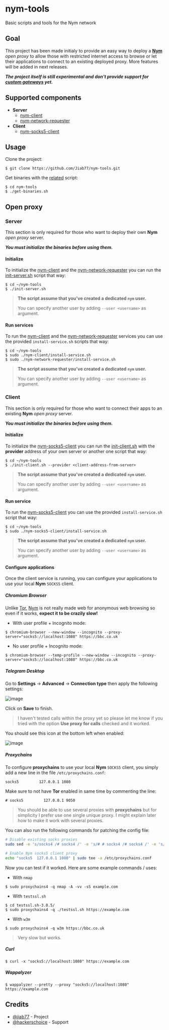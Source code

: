 # nym-tools

Basic scripts and tools for the Nym network

## Goal

This project has been made initialy to provide an easy way to deploy a __[Nym](https://nymtech.net/)__ *open proxy* to allow those with restricted internet access to browse or let their applications to connect to an existing deployed proxy. More features will be added in next releases.

__*The project itself is still experimental and don't provide support for [custom gateways](https://nymtech.net/docs/stable/run-nym-nodes/nodes/gateways/) yet.*__

## Supported components

* __Server__
  * [nym-client](https://nymtech.net/docs/stable/integrations/websocket-client/)
  * [nym-network-requester](https://nymtech.net/docs/stable/run-nym-nodes/nodes/requester/)
* __Client__
  * [nym-socks5-client](https://nymtech.net/docs/stable/integrations/socks5-client/)

## Usage

Clone the project:

```console
$ git clone https://github.com/Jiab77/nym-tools.git
```

Get binaries with the [related](get-binaries.sh) script:

```console
$ cd nym-tools
$ ./get-binaries.sh
```

## Open proxy

### Server

This section is only required for those who want to deploy their own __Nym__ *open proxy* server.

__*You must initialize the binaries before using them.*__

#### Initialize

To initialize the [nym-client](https://nymtech.net/docs/stable/integrations/websocket-client/) and the [nym-network-requester](https://nymtech.net/docs/stable/run-nym-nodes/nodes/requester/) you can run the [init-server.sh](init-server.sh) script that way:

```console
$ cd ~/nym-tools
$ ./init-server.sh
```

> __The script assume that you've created a dedicated `nym` user.__
>
> You can specify another user by adding `--user <username>` as argument.

#### Run services

To run the [nym-client](https://nymtech.net/docs/stable/integrations/websocket-client/) and the [nym-network-requester](https://nymtech.net/docs/stable/run-nym-nodes/nodes/requester/) services you can use the provided `install-service.sh` scripts that way:

```console
$ cd ~/nym-tools
$ sudo ./nym-client/install-service.sh
$ sudo ./nym-network-requester/install-service.sh
```

> __The script assume that you've created a dedicated `nym` user.__
>
> You can specify another user by adding `--user <username>` as argument.

### Client

This section is only required for those who want to connect their apps to an existing __Nym__ *open proxy* server.

__*You must initialize the binaries before using them.*__

#### Initialize

To initialize the [nym-socks5-client](https://nymtech.net/docs/stable/integrations/socks5-client/) you can run the [init-client.sh](init-client.sh) with the __provider__ address of your own server or another one script that way:

```console
$ cd ~/nym-tools
$ ./init-client.sh --provider <client-address-from-server>
```

> __The script assume that you've created a dedicated `nym` user.__
>
> You can specify another user by adding `--user <username>` as argument.

#### Run service

To run the [nym-socks5-client](https://nymtech.net/docs/stable/integrations/socks5-client/) you can use the provided `install-service.sh` script that way:

```console
$ cd ~/nym-tools
$ sudo ./nym-socks5-client/install-service.sh
```

> __The script assume that you've created a dedicated `nym` user.__
>
> You can specify another user by adding `--user <username>` as argument.

#### Configure applications

Once the client service is running, you can configure your applications to use your local __Nym__ `SOCKS5` client.

##### Chromium Browser

Unlike [Tor](https://www.torproject.org/), [Nym](https://nymtech.net/) is not really made web for anonymous web browsing so even if it works, __expect it to be crazily slow!__

* With user profile + Incognito mode:

```console
$ chromium-browser --new-window --incognito --proxy-server="socks5://localhost:1080" https://bbc.co.uk
```

* No user profile + Incognito mode:

```console
$ chromium-browser --temp-profile --new-window --incognito --proxy-server="socks5://localhost:1080" https://bbc.co.uk
```

##### Telegram Desktop

Go to __Settings__ -> __Advanced__ -> __Connection type__ then apply the following settings:

![image](https://user-images.githubusercontent.com/9881407/200093669-a380e123-d67a-4c6a-a286-ba752daea372.png)

Click on __Save__ to finish.

> I haven't tested calls within the proxy yet so please let me know if you tried with the option __Use proxy for calls__ checked and it worked.

You should see this icon at the bottom left when enabled:

![image](https://user-images.githubusercontent.com/9881407/200096295-9a45bd73-7dcc-4db9-bf54-eadc67bdb3a5.png)

##### Proxychains

To configure __proxychains__ to use your local __Nym__ `SOCKS5` client, you simply add a new line in the file `/etc/proxychains.conf`:

```
socks5         127.0.0.1 1080
```

Make sure to not have __Tor__ enabled in same time by commenting the line:

```
# socks5         127.0.0.1 9050
```

> You should be able to use several proxies with __proxychains__ but for simplicity I prefer use one single unique proxy. I might explain later how to make it work with several proxies.

You can also run the following commands for patching the config file:

```bash
# Disable existing socks proxies
sudo sed -e 's/socks4 /# socks4 /' -e 's/# # socks4 /# socks4 /' -e 's/socks5 /# socks5 /' -e 's/# # socks5 /# socks5 /' -i /etc/proxychains.conf

# Enable Nym socks5 client proxy
echo "socks5  127.0.0.1 1080" | sudo tee -a /etc/proxychains.conf
```

Now you can test if it worked. Here are some example commands / uses:

* With `nmap`

```console
$ sudo proxychains4 -q nmap -A -vv -sS example.com
```

* With `testssl.sh`

```console
$ cd testssl.sh-3.0.5/
$ sudo proxychains4 -q ./testssl.sh https://example.com
```

* With `w3m`

```console
$ sudo proxychains4 -q w3m https://bbc.co.uk
```

> Very slow but works.

##### Curl

```console
$ curl -x "socks5://localhost:1080" https://example.com
```

##### Wappalyzer

```console
$ wappalyzer --pretty --proxy "socks5://localhost:1080" https://example.com
```

## Credits

* [@jiab77](https://github.com/Jiab77) - Project
* [@hackerschoice](https://github.com/hackerschoice) - Support
